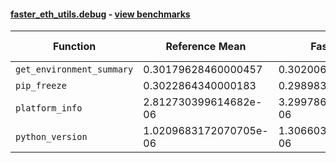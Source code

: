 #### [faster_eth_utils.debug](https://github.com/BobTheBuidler/faster-eth-utils/blob/fix-bench/faster_eth_utils/debug.py) - [view benchmarks](https://github.com/BobTheBuidler/faster-eth-utils/blob/fix-bench/benchmarks/test_debug_benchmarks.py)

| Function | Reference Mean | Faster Mean | % Change | Speedup (%) | x Faster | Faster |
|----------|---------------|-------------|----------|-------------|----------|--------|
| `get_environment_summary` | 0.30179628460000457 | 0.30200687179999475 | -0.07% | -0.07% | 1.00x | ❌ |
| `pip_freeze` | 0.3022864340000183 | 0.2989830012000084 | 1.09% | 1.10% | 1.01x | ✅ |
| `platform_info` | 2.812730399614682e-06 | 3.299786588882597e-06 | -17.32% | -14.76% | 0.85x | ❌ |
| `python_version` | 1.0209683172070705e-06 | 1.3066035333039416e-06 | -27.98% | -21.86% | 0.78x | ❌ |
